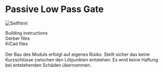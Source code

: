 # Passive Low Pass Gate

<img src="https://assets.bigcartel.com/product_images/375084781/DE09AD76-62A7-4DF5-8788-7A2FF7F03659.jpeg?auto=format&fit=max&w=200)" alt="Selfhtml">

Building instructions <br>
Gerber files  <br>
KiCad files
<br>
<br>
Der Bau des Moduls erfolgt auf eigenes Risiko. 
Stellt sicher das keine Kurzschlüsse zwischen den Lötpunkten entstehen.
Es wird keine Haftung bei entstehenden Schäden übernommen.

